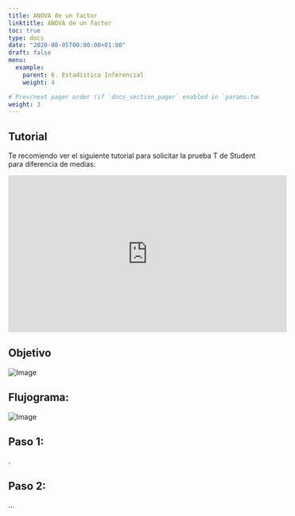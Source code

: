 ```yaml
---
title: ANOVA de un factor
linktitle: ANOVA de un factor
toc: true
type: docs
date: "2020-08-05T00:00:00+01:00"
draft: false
menu:
  example:
    parent: 6. Estadística Inferencial
    weight: 4

# Prev/next pager order (if `docs_section_pager` enabled in `params.toml`)
weight: 3
---
```


## Tutorial

Te recomiendo ver el siguiente tutorial para solicitar la prueba T de Student para diferencia de medias:

<iframe width="560" height="315" src="https://www.youtube.com/embed/YPTi65ub7K8" frameborder="0" allow="accelerometer; autoplay; encrypted-media; gyroscope; picture-in-picture" allowfullscreen></iframe>

## Objetivo
![Image](/cursos/6-4-1.jpg)

## Flujograma:
![Image](/cursos/6-4-2.jpg)

## Paso 1: 
.


## Paso 2:

...